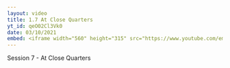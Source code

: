 ```yaml
---
layout: video
title: 1.7 At Close Quarters
yt_id: qeO02Cl3Vk0
date: 03/10/2021
embed: <iframe width="560" height="315" src="https://www.youtube.com/embed/qeO02Cl3Vk0" title="YouTube video player" frameborder="0" allow="accelerometer; autoplay; clipboard-write; encrypted-media; gyroscope; picture-in-picture" allowfullscreen></iframe>
---
```

Session 7 - At Close Quarters

